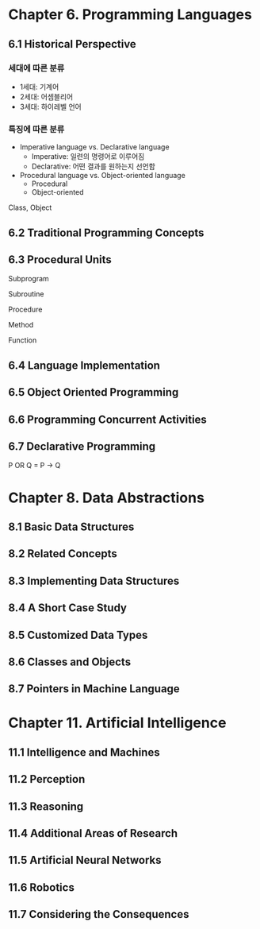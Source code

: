 # Chapter 6. Programming Languages

## 6.1 Historical Perspective

### 세대에 따른 분류

- 1세대: 기계어
- 2세대: 어셈블리어
- 3세대: 하이레벨 언어

### 특징에 따른 분류

- Imperative language vs. Declarative language
  - Imperative: 일련의 명령어로 이루어짐
  - Declarative: 어떤 결과를 원하는지 선언함
- Procedural language vs. Object-oriented language
  - Procedural
  - Object-oriented

Class, Object

## 6.2 Traditional Programming Concepts



## 6.3 Procedural Units

Subprogram

Subroutine

Procedure

Method

Function

## 6.4 Language Implementation



## 6.5 Object Oriented Programming



## 6.6 Programming Concurrent Activities



## 6.7 Declarative Programming

P OR Q = P -> Q

# Chapter 8. Data Abstractions

## 8.1 Basic Data Structures



## 8.2 Related Concepts



## 8.3 Implementing Data Structures



## 8.4 A Short Case Study



## 8.5 Customized Data Types



## 8.6 Classes and Objects



## 8.7 Pointers in Machine Language





# Chapter 11. Artificial Intelligence

## 11.1 Intelligence and Machines



## 11.2 Perception



## 11.3 Reasoning



## 11.4 Additional Areas of Research



## 11.5 Artificial Neural Networks



## 11.6 Robotics



## 11.7 Considering the Consequences